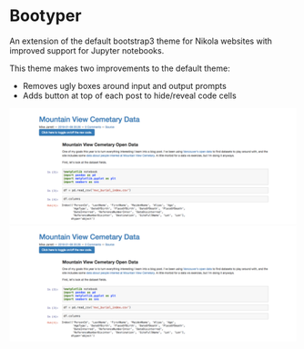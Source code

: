 # Bootyper

An extension of the default bootstrap3 theme for Nikola websites with improved support for Jupyter notebooks.

This theme makes two improvements to the default theme:

* Removes ugly boxes around input and output prompts
* Adds button at top of each post to hide/reveal code cells

![Visible code cells](code_on.png)
![Invisible code cells](code_off.png)
